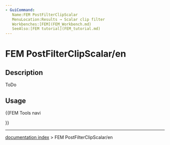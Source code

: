 ```yaml
---
- GuiCommand:
   Name:FEM PostFilterClipScalar
   MenuLocation:Results → Scalar clip filter
   Workbenches:[FEM](FEM_Workbench.md)
   SeeAlso:[FEM tutorial](FEM_tutorial.md)
---
```


# FEM PostFilterClipScalar/en

## Description

ToDo

## Usage





{{FEM Tools navi

}}

---
[documentation index](../README.md) > FEM PostFilterClipScalar/en
